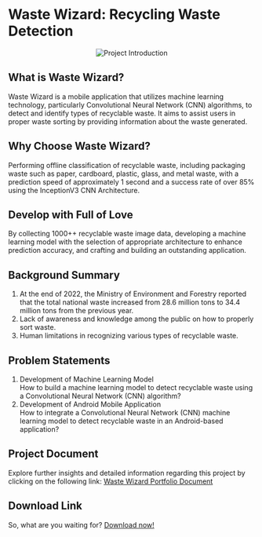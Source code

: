 # Waste Wizard: Recycling Waste Detection

<div align="center">
  <img src="https://drive.google.com/uc?id=1m0wSpbjvQy8CrBaaCifCi0a3QeapMcpB" alt="Project Introduction">
</div>

## What is Waste Wizard?
Waste Wizard is a mobile application that utilizes machine learning technology, particularly Convolutional Neural Network (CNN) algorithms, to detect and identify types of recyclable waste. It aims to assist users in proper waste sorting by providing information about the waste generated.

## Why Choose Waste Wizard?
Performing offline classification of recyclable waste, including packaging waste such as paper, cardboard, plastic, glass, and metal waste, with a prediction speed of approximately 1 second and a success rate of over 85% using the InceptionV3 CNN Architecture.

## Develop with Full of Love
By collecting 1000++ recyclable waste image data, developing a machine learning model with the selection of appropriate architecture to enhance prediction accuracy, and crafting and building an outstanding application.

## Background Summary
1. At the end of 2022, the Ministry of Environment and Forestry reported that the total national waste increased from 28.6 million tons to 34.4 million tons from the previous year.
2. Lack of awareness and knowledge among the public on how to properly sort waste.
3. Human limitations in recognizing various types of recyclable waste.

## Problem Statements
1. Development of Machine Learning Model  
   How to build a machine learning model to detect recyclable waste using a Convolutional Neural Network (CNN) algorithm?
2. Development of Android Mobile Application  
   How to integrate a Convolutional Neural Network (CNN) machine learning model to detect recyclable waste in an Android-based application?

## Project Document
Explore further insights and detailed information regarding this project by clicking on the following link: [Waste Wizard Portfolio Document](https://drive.google.com/file/d/1DeghgC52V1s9y0c2bytvIs8lorMnQdp1/view?usp=drive_link)

## Download Link
So, what are you waiting for? [Download now!](https://bit.ly/WasteWizard-001)
